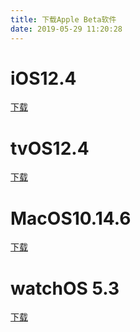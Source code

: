 ```yaml
---
title: 下载Apple Beta软件
date: 2019-05-29 11:20:28
---
```


# iOS12.4

[下载](./iOS_12_Beta_Profile.mobileconfig)

# tvOS12.4

[下载](./tvOS_12_Beta_Profile.mobileconfig)

# MacOS10.14.6

[下载](./macOSDeveloperBetaAccessUtility.dmg)

# watchOS 5.3

[下载](./watchOS_5_Beta_Profile.mobileconfig)